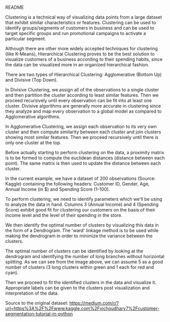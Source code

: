 README

Clustering is a technical way of visualizing data points from a large dataset that exhibit similar characteristics or features. Clustering can be used to identify groups/segments of customers in business and can be used to target specific groups and run promotional campaigns to activate a particular segment. 

Although there are other more widely accepted techniques for clustering (like K-Means), Hierarchical Clustering proves to be the best solution to visualize customers of a business according to their spending habits, since the data can be visualized more in an organized hierarchical fashion. 

There are two types of Hierarchical Clustering: Agglomerative (Bottom Up) and Divisive (Top Down). 

In Divisive Clustering, we assign all of the observations to a single cluster and then partition the cluster according to least similar features. Then we proceed recursively until every observation can be fit into at least one cluster. Divisive algorithms are generally more accurate in clustering since they analyze and map every observation to a global model as compared to Agglomerative algorithms. 

In Agglomerative Clustering, we assign each observation to its very own cluster and then compute similarity between each cluster and join clusters showing most similar features. Then we proceed recursively until there is only one cluster at the top. 

Before actually starting to perform clustering on the data, a proximity matrix is to be formed to compute the euclidean distances (distance between each point). The same matrix is then used to update the distance between each cluster.

In the current example, we have a dataset of 200 observations (Source: Kaggle) containing the following headers: Customer ID, Gender, Age, Annual Income (in $) and Spending Score (1–100).

To perform clustering, we need to identify parameters which we'll be using to analyze the data in hand. Columns 3 (Annual Income) and 4 (Spending Score) exhibit good fit for clustering our customers on the basis of their income level and the level of their spending in the store. 

We then identify the optimal number of clusters by visualizing this data in the form of a Dendrogram. The 'ward' linkage method is to be used while making the dendrogram in order to minimize the variance between the clusters.

The optimal number of clusters can be identified by looking at the dendrogram and identifying the number of long branches without horizontal splitting. As we can see from the image above, we can assume 5 as a good number of clusters (3 long clusters within green and 1 each for red and cyan).

Then we proceed to fit the identified clusters in the data and visualize it. Appropriate labels can be given to the clusters post visualization and interpretation of the data.

Source to the original dataset: https://medium.com/r/?url=https%3A%2F%2Fwww.kaggle.com%2Fvjchoudhary7%2Fcustomer-segmentation-tutorial-in-python
